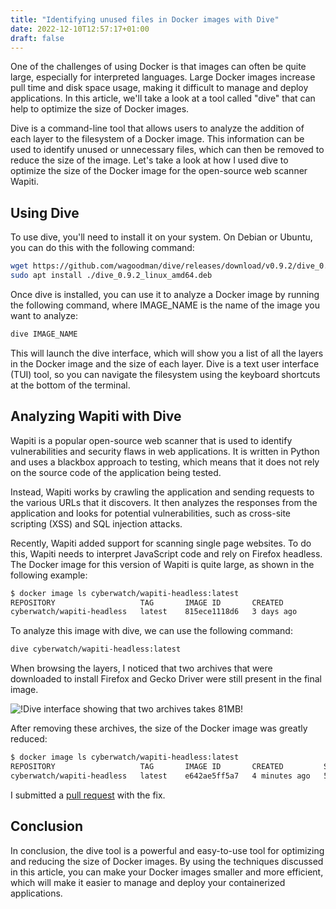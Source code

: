 ```yaml
---
title: "Identifying unused files in Docker images with Dive"
date: 2022-12-10T12:57:17+01:00
draft: false
---
```


One of the challenges of using Docker is that images can often be quite large, especially for interpreted languages. Large Docker images increase pull time and disk space usage, making it difficult to manage and deploy applications. In this article, we'll take a look at a tool called "dive" that can help to optimize the size of Docker images.

Dive is a command-line tool that allows users to analyze the addition of each layer to the filesystem of a Docker image. This information can be used to identify unused or unnecessary files, which can then be removed to reduce the size of the image. Let's take a look at how I used dive to optimize the size of the Docker image for the open-source web scanner Wapiti.

## Using Dive

To use dive, you'll need to install it on your system. On Debian or Ubuntu, you can do this with the following command:

```sh
wget https://github.com/wagoodman/dive/releases/download/v0.9.2/dive_0.9.2_linux_amd64.deb
sudo apt install ./dive_0.9.2_linux_amd64.deb
```

Once dive is installed, you can use it to analyze a Docker image by running the following command, where IMAGE_NAME is the name of the image you want to analyze:

```sh
dive IMAGE_NAME
```

This will launch the dive interface, which will show you a list of all the layers in the Docker image and the size of each layer. Dive is a text user interface (TUI) tool, so you can navigate the filesystem using the keyboard shortcuts at the bottom of the terminal.

## Analyzing Wapiti with Dive

Wapiti is a popular open-source web scanner that is used to identify vulnerabilities and security flaws in web applications. It is written in Python and uses a blackbox approach to testing, which means that it does not rely on the source code of the application being tested.

Instead, Wapiti works by crawling the application and sending requests to the various URLs that it discovers. It then analyzes the responses from the application and looks for potential vulnerabilities, such as cross-site scripting (XSS) and SQL injection attacks.

Recently, Wapiti added support for scanning single page websites. To do this, Wapiti needs to interpret JavaScript code and rely on Firefox headless. The Docker image for this version of Wapiti is quite large, as shown in the following example:

```sh
$ docker image ls cyberwatch/wapiti-headless:latest
REPOSITORY                   TAG       IMAGE ID       CREATED          SIZE
cyberwatch/wapiti-headless   latest    815ece1118d6   3 days ago       682MB
```

To analyze this image with dive, we can use the following command:

```sh
dive cyberwatch/wapiti-headless:latest
```

When browsing the layers, I noticed that two archives that were downloaded to install Firefox and Gecko Driver were still present in the final image.

![!Dive interface showing that two archives takes 81MB!](wapiti-headless-useless-archives.png)

After removing these archives, the size of the Docker image was greatly reduced:

```sh
$ docker image ls cyberwatch/wapiti-headless:latest
REPOSITORY                   TAG       IMAGE ID       CREATED         SIZE
cyberwatch/wapiti-headless   latest    e642ae5ff5a7   4 minutes ago   582MB
```

I submitted a [pull request](https://github.com/wapiti-scanner/wapiti/pull/342) with the fix.

## Conclusion

In conclusion, the dive tool is a powerful and easy-to-use tool for optimizing
and reducing the size of Docker images. By using the techniques discussed in
this article, you can make your Docker images smaller and more efficient, which
will make it easier to manage and deploy your containerized applications.
